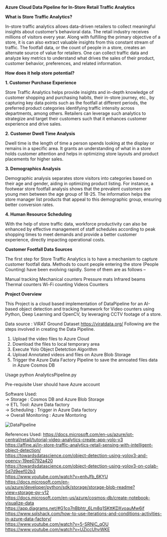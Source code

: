 **Azure Cloud Data Pipeline for In-Store Retail Traffic Analytics**

**What is Store Traffic Analytics?**

In-store traffic analytics allows data-driven retailers to collect meaningful insights about customer’s behavioral data.
The retail industry receives millions of visitors every year. Along with fulfilling the primary objective of a store, it is can also extract valuable insights from this constant stream of traffic.
The footfall data, or the count of people in a store, creates an alternate source of value for retailers. One can collect traffic data and analyze key metrics to understand what drives the sales of their product, customer behavior, preferences, and related information.

**How does it help store potential?**

**1. Customer Purchase Experience** 
 
Store Traffic Analytics helps provide insights and in-depth knowledge of customer shopping and purchasing habits, their in-store journey, etc., by capturing key data points such as the footfall at different periods, the preferred product categories identifying traffic intensity across departments, among others. Retailers can leverage such analytics to strategize and target their customers such that it enhances customer experience and drive sales.

**2. Customer Dwell Time Analysis**

Dwell time is the length of time a person spends looking at the display or remains in a specific area. It grants an understanding of what in a store holds customer attention and helps in optimizing store layouts and product placements for higher sales.

**3. Demographics Analysis**

Demographic analysis separates store visitors into categories based on their age and gender, aiding in optimizing product listing. For instance, a footwear store footfall analysis shows that the prevalent customers are young men between the age group of 18-25. The information helps the store manager list products that appeal to this demographic group, ensuring better conversion rates.

**4. Human Resource Scheduling**

With the help of store traffic data, workforce productivity can also be enhanced by effective management of staff schedules according to peak shopping times to meet demands and provide a better customer experience, directly impacting operational costs.

**Customer Footfall Data Sources**

The first step for Store Traffic Analytics is to have a mechanism to capture customer footfall data. Methods to count people entering the store (People Counting) have been evolving rapidly. Some of them are as follows –

Manual tracking
Mechanical counters
Pressure mats
Infrared beams
Thermal counters
Wi-Fi counting
Videos Counters

**Project Overview**

This Project is a cloud based implementation of DataPipeline for an AI-based object detection and tracking framework for Video counters using Python, Deep Learning and OpenCV, by leveraging CCTV footage of a store.

Data source : VIRAT Ground Dataset
https://viratdata.org/
Following are the steps involved in creating the Data Pipeline.

1. Upload the video files to Azure Cloud
2. Download the files to local temporary area
3. Execute Yolo Object Detetction Algorithm
4. Upload Annotated videos and files on Azure Blob Storage
5. Trigger the Azure Data Factory Pipeline to save the annoated files data in Azure Cosmos DB

Usage
python AnalyticsPipeline.py

Pre-requisite
User should have Azure account

Software Used:\
-> Storage : Cosmos DB and Azure Blob Storage\
-> ETL Tool: Azure Data factory\
-> Scheduling : Trigger in Azure Data factory\
-> Overall Monitoring : Azure Montoring 

![DataPipeline](https://user-images.githubusercontent.com/75573079/126571428-a29e3b2b-5604-483c-b6ac-c4d1fb42128b.PNG)



References Used:
https://docs.microsoft.com/en-us/azure/iot-central/retail/tutorial-video-analytics-create-app-yolo-v3 \
https://affine.ai/in-store-traffic-analytics-retail-sensing-with-intelligent-object-detection/ \
https://towardsdatascience.com/object-detection-using-yolov3-and-opencv-19ee0792a420 \
https://towardsdatascience.com/object-detection-using-yolov3-on-colab-5d7d9eef02b3 \
https://www.youtube.com/watch?v=enhJfb_6KYU \
https://docs.microsoft.com/en-us/azure/developer/python/sdk/storage/storage-blob-readme?view=storage-py-v12 \
https://docs.microsoft.com/en-us/azure/cosmos-db/create-notebook-visualize-data \
https://app.diagrams.net/#G1co7nBbhtr_6Lm8q1SKttKDXvoauMw6jf \
https://www.sqlshack.com/how-to-use-iterations-and-conditions-activities-in-azure-data-factory/ \
https://www.youtube.com/watch?v=5-SRNiC_qOU \
https://www.youtube.com/watch?v=UZiccUhvWKE

